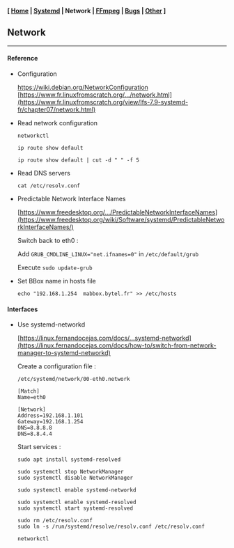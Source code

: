 <link href="style.css" rel="stylesheet"></link>

**[ [Home](00-Home.html) | [Systemd](01-Systemd.html) | Network | [FFmpeg](03-FFmpeg.html) | [Bugs](04-Bugs.html) | [Other](99-Other.html) ]**

## Network

---

#### Reference

* Configuration
    
    https://wiki.debian.org/NetworkConfiguration  
    [https://www.fr.linuxfromscratch.org/.../network.html](https://www.fr.linuxfromscratch.org/view/lfs-7.9-systemd-fr/chapter07/network.html)  

* Read network configuration
    
    `networkctl`
    
    `ip route show default`
    
    `ip route show default | cut -d " " -f 5`

* Read DNS servers
    
    `cat /etc/resolv.conf`

* Predictable Network Interface Names
    
    [https://www.freedesktop.org/.../PredictableNetworkInterfaceNames](https://www.freedesktop.org/wiki/Software/systemd/PredictableNetworkInterfaceNames/)  
    
    Switch back to eth0 :
    
    Add `GRUB_CMDLINE_LINUX="net.ifnames=0"` in `/etc/default/grub`
    
    Execute `sudo update-grub`
    
* Set BBox name in hosts file

    `echo "192.168.1.254  mabbox.bytel.fr" >> /etc/hosts`


#### Interfaces

* Use systemd-networkd
    
    [https://linux.fernandocejas.com/docs/...systemd-networkd](https://linux.fernandocejas.com/docs/how-to/switch-from-network-manager-to-systemd-networkd)  
    
    Create a configuration file :
    
    `/etc/systemd/network/00-eth0.network`

    ```
    [Match]
    Name=eth0

    [Network]
    Address=192.168.1.101
    Gateway=192.168.1.254
    DNS=8.8.8.8
    DNS=8.8.4.4
    ```
    
    Start services :
    
    ```
    sudo apt install systemd-resolved

    sudo systemctl stop NetworkManager
    sudo systemctl disable NetworkManager

    sudo systemctl enable systemd-networkd

    sudo systemctl enable systemd-resolved
    sudo systemctl start systemd-resolved

    sudo rm /etc/resolv.conf
    sudo ln -s /run/systemd/resolve/resolv.conf /etc/resolv.conf

    networkctl
    ```

<!--

#### Network

* networkd: interfaces stuck in "configuring" state · Issue #17831 · systemd/systemd · GitHub
    
    https://github.com/systemd/systemd/issues/17831  

* Disabling IPv6 causes network interface to stay in configuring status · Issue #1419 · coreos/bugs · GitHub
    
    https://github.com/coreos/bugs/issues/1419  

* Systemd-networkd: ipv6 et ipv4 - Support Debian - debian-fr.org
    
    [https://www.debian-fr.org/t/systemd-networkd-ipv6-et-ipv4/80](https://www.debian-fr.org/t/systemd-networkd-ipv6-et-ipv4/80773/7)  

* [Résolu]Changer le DNS (de façon stable) / Accès internet et réseaux / Forum Ubuntu-fr.org
    
    https://forum.ubuntu-fr.org/viewtopic.php?id=2074877  

-->


